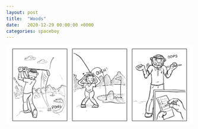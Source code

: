 ```yaml
---
layout: post
title:  "Woods"
date:   2020-12-29 00:00:00 +0000
categories: spaceboy
---
```


[![Woods](spaceboy/45%20-%20woods.png)](spaceboy/45%20-%20woods.png)


